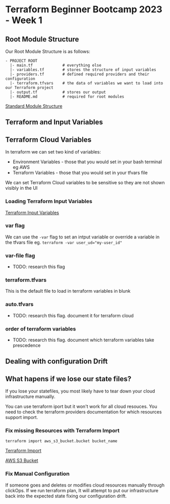 
# Terraform Beginner Bootcamp 2023 - Week 1

## Root Module Structure

Our Root Module Structure is as follows:

```
- PROJECT ROOT
  |- main.tf             # everything else
  |- variables.tf        # stores the structure of input variables
  |- providers.tf        # defined required providers and their configuration
  |- terraform.tfvars    # the data of variables we want to load into our Terraform project
  |- output.tf           # stores our output
  |- README.md           # required for root modules
```

[Standard Module Structure](https://developer.hashicorp.com/terraform/language/modules/develop/structure)

## Terraform and Input Variables

## Terraform Cloud Variables 

In terraform we can set two kind of variables:
- Environment Variables - those that you would set in your bash terminal eg AWS
- Terraform Variables - those that you would set in your tfvars file

We can set Terraform Cloud variables to be sensitive so they are not shown visibly in the UI

### Loading  Terraform Input Variables

[Terraform Input Variables
](https://developer.hashicorp.com/terraform/language/values/variables)

### var flag
We can use the `-var` flag to set an intput variable or override a variable in the tfvars file eg. `terraform -var user_ud="my-user_id"`

### var-file flag

- TODO: research this flag

### terraform.tfvars

This is the default file to load in terraform variables in blunk

### auto.tfvars

- TODO: research this flag. document it for terraform cloud

### order of terraform variables

- TODO: research this flag. document which terraform variables take prescedence

## Dealing with configuration Drift

## What hapens if we lose our state files?

If you lose your statefiles, you most likely have to tear down your cloud infrastructure manually.

You can use terraform iport but it won't work for all cloud resouces. You need to check the terraform providers documentation for which resources support import.

### Fix missing Resources with Terraform Import

`terraform import aws_s3_bucket.bucket bucket_name`

[Terraform Import](https://developer.hashicorp.com/terraform/cli/import)

[AWS S3 Bucket](https://registry.terraform.io/providers/hashicorp/aws/latest/docs/resources/s3_bucket#import)

### Fix Manual Configuration

If someone goes and deletes or modifies cloud resources manually through clickOps.
If we run terraform plan, It will attempt to put our infrastructure back into the expected state fixing our configuration drift. 